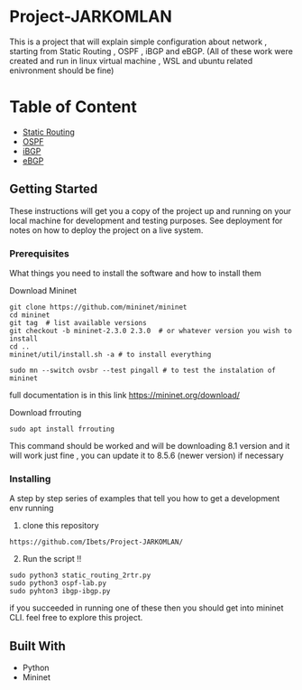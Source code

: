 # Project-JARKOMLAN

This is a project that will explain simple configuration about network , starting from Static Routing , OSPF , iBGP and eBGP. (All of these work were created and run in linux virtual machine , WSL and ubuntu related enivronment should be fine)

# Table of Content

- [Static Routing](https://github.com/Ibets/project-JARKOMLAN/blob/main/Static-Routing/README.md)
- [OSPF](https://github.com/Ibets/project-JARKOMLAN/blob/main/OSPF/README.MD)
- [iBGP](https://github.com/Ibets/project-JARKOMLAN/blob/main/iBGP/README.MD)
- [eBGP](https://github.com/Ibets/project-JARKOMLAN/blob/main/eBGP/README.md)

## Getting Started

These instructions will get you a copy of the project up and running on your local machine for development and testing purposes. See deployment for notes on how to deploy the project on a live system.

### Prerequisites

What things you need to install the software and how to install them

Download Mininet
```
git clone https://github.com/mininet/mininet
cd mininet
git tag  # list available versions
git checkout -b mininet-2.3.0 2.3.0  # or whatever version you wish to install
cd ..
mininet/util/install.sh -a # to install everything 

sudo mn --switch ovsbr --test pingall # to test the instalation of mininet
```

full documentation is in this link https://mininet.org/download/

Download frrouting
```
sudo apt install frrouting
```
This command should be worked and will be downloading 8.1 version and it will work just fine , you can update it to 8.5.6 (newer version) if necessary

### Installing

A step by step series of examples that tell you how to get a development env running

1. clone this repository

```
https://github.com/Ibets/Project-JARKOMLAN/
```

2. Run the script !!
```
sudo python3 static_routing_2rtr.py
sudo python3 ospf-lab.py
sudo pyhton3 ibgp-ibgp.py
```
if you succeeded in running one of these then you should get into mininet CLI.
feel free to explore this project.

## Built With

* Python
* Mininet
